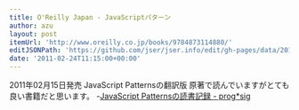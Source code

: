 ```yaml
---
title: O'Reilly Japan - JavaScriptパターン
author: azu
layout: post
itemUrl: 'http://www.oreilly.co.jp/books/9784873114880/'
editJSONPath: 'https://github.com/jser/jser.info/edit/gh-pages/data/2011/02/index.json'
date: '2011-02-24T11:15:00+00:00'
---
```

2011年02月15日発売
JavaScript Patternsの翻訳版
原著で読んでいますがとても良い書籍だと思います。
-[JavaScript Patternsの読書記録 - prog*sig](http://efcl.info/adiary/JavaScriptPatterns "JavaScript Patternsの読書記録 - prog*sig")
